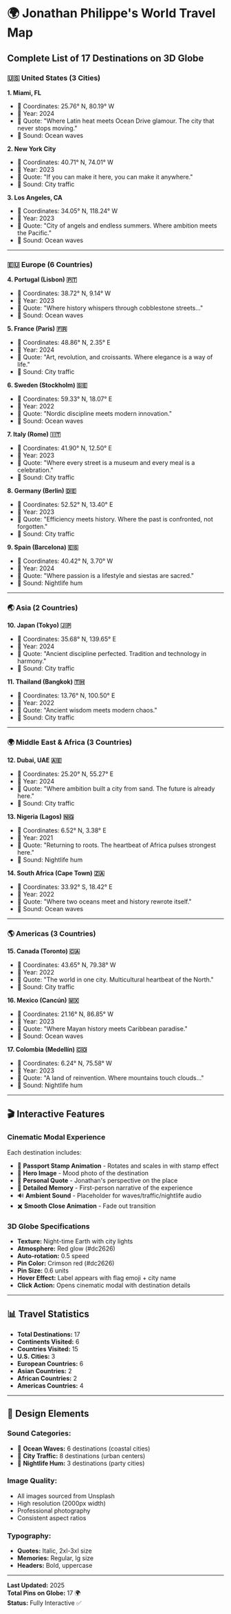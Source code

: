 # 🌍 Jonathan Philippe's World Travel Map

## Complete List of 17 Destinations on 3D Globe

### 🇺🇸 United States (3 Cities)

**1. Miami, FL**
- 📍 Coordinates: 25.76° N, 80.19° W
- 📅 Year: 2024
- 💭 Quote: "Where Latin heat meets Ocean Drive glamour. The city that never stops moving."
- 🎵 Sound: Ocean waves

**2. New York City**
- 📍 Coordinates: 40.71° N, 74.01° W
- 📅 Year: 2023
- 💭 Quote: "If you can make it here, you can make it anywhere."
- 🎵 Sound: City traffic

**3. Los Angeles, CA**
- 📍 Coordinates: 34.05° N, 118.24° W
- 📅 Year: 2023
- 💭 Quote: "City of angels and endless summers. Where ambition meets the Pacific."
- 🎵 Sound: Ocean waves

---

### 🇪🇺 Europe (6 Countries)

**4. Portugal (Lisbon) 🇵🇹**
- 📍 Coordinates: 38.72° N, 9.14° W
- 📅 Year: 2023
- 💭 Quote: "Where history whispers through cobblestone streets..."
- 🎵 Sound: Ocean waves

**5. France (Paris) 🇫🇷**
- 📍 Coordinates: 48.86° N, 2.35° E
- 📅 Year: 2024
- 💭 Quote: "Art, revolution, and croissants. Where elegance is a way of life."
- 🎵 Sound: City traffic

**6. Sweden (Stockholm) 🇸🇪**
- 📍 Coordinates: 59.33° N, 18.07° E
- 📅 Year: 2022
- 💭 Quote: "Nordic discipline meets modern innovation."
- 🎵 Sound: Ocean waves

**7. Italy (Rome) 🇮🇹**
- 📍 Coordinates: 41.90° N, 12.50° E
- 📅 Year: 2023
- 💭 Quote: "Where every street is a museum and every meal is a celebration."
- 🎵 Sound: City traffic

**8. Germany (Berlin) 🇩🇪**
- 📍 Coordinates: 52.52° N, 13.40° E
- 📅 Year: 2023
- 💭 Quote: "Efficiency meets history. Where the past is confronted, not forgotten."
- 🎵 Sound: City traffic

**9. Spain (Barcelona) 🇪🇸**
- 📍 Coordinates: 40.42° N, 3.70° W
- 📅 Year: 2024
- 💭 Quote: "Where passion is a lifestyle and siestas are sacred."
- 🎵 Sound: Nightlife hum

---

### 🌏 Asia (2 Countries)

**10. Japan (Tokyo) 🇯🇵**
- 📍 Coordinates: 35.68° N, 139.65° E
- 📅 Year: 2024
- 💭 Quote: "Ancient discipline perfected. Tradition and technology in harmony."
- 🎵 Sound: City traffic

**11. Thailand (Bangkok) 🇹🇭**
- 📍 Coordinates: 13.76° N, 100.50° E
- 📅 Year: 2022
- 💭 Quote: "Ancient wisdom meets modern chaos."
- 🎵 Sound: City traffic

---

### 🌍 Middle East & Africa (3 Countries)

**12. Dubai, UAE 🇦🇪**
- 📍 Coordinates: 25.20° N, 55.27° E
- 📅 Year: 2024
- 💭 Quote: "Where ambition built a city from sand. The future is already here."
- 🎵 Sound: City traffic

**13. Nigeria (Lagos) 🇳🇬**
- 📍 Coordinates: 6.52° N, 3.38° E
- 📅 Year: 2021
- 💭 Quote: "Returning to roots. The heartbeat of Africa pulses strongest here."
- 🎵 Sound: Nightlife hum

**14. South Africa (Cape Town) 🇿🇦**
- 📍 Coordinates: 33.92° S, 18.42° E
- 📅 Year: 2022
- 💭 Quote: "Where two oceans meet and history rewrote itself."
- 🎵 Sound: Ocean waves

---

### 🌎 Americas (3 Countries)

**15. Canada (Toronto) 🇨🇦**
- 📍 Coordinates: 43.65° N, 79.38° W
- 📅 Year: 2022
- 💭 Quote: "The world in one city. Multicultural heartbeat of the North."
- 🎵 Sound: City traffic

**16. Mexico (Cancún) 🇲🇽**
- 📍 Coordinates: 21.16° N, 86.85° W
- 📅 Year: 2023
- 💭 Quote: "Where Mayan history meets Caribbean paradise."
- 🎵 Sound: Ocean waves

**17. Colombia (Medellín) 🇨🇴**
- 📍 Coordinates: 6.24° N, 75.58° W
- 📅 Year: 2023
- 💭 Quote: "A land of reinvention. Where mountains touch clouds..."
- 🎵 Sound: Nightlife hum

---

## 🎬 Interactive Features

### Cinematic Modal Experience
Each destination includes:
- 🎫 **Passport Stamp Animation** - Rotates and scales in with stamp effect
- 📸 **Hero Image** - Mood photo of the destination
- 💬 **Personal Quote** - Jonathan's perspective on the place
- 📝 **Detailed Memory** - First-person narrative of the experience
- 🔊 **Ambient Sound** - Placeholder for waves/traffic/nightlife audio
- ✖️ **Smooth Close Animation** - Fade out transition

### 3D Globe Specifications
- **Texture:** Night-time Earth with city lights
- **Atmosphere:** Red glow (#dc2626)
- **Auto-rotation:** 0.5 speed
- **Pin Color:** Crimson red (#dc2626)
- **Pin Size:** 0.6 units
- **Hover Effect:** Label appears with flag emoji + city name
- **Click Action:** Opens cinematic modal with destination details

---

## 📊 Travel Statistics

- **Total Destinations:** 17
- **Continents Visited:** 6
- **Countries Visited:** 15
- **U.S. Cities:** 3
- **European Countries:** 6
- **Asian Countries:** 2
- **African Countries:** 2
- **Americas Countries:** 4

---

## 🎨 Design Elements

### Sound Categories:
- 🌊 **Ocean Waves:** 6 destinations (coastal cities)
- 🚗 **City Traffic:** 8 destinations (urban centers)
- 🎵 **Nightlife Hum:** 3 destinations (party cities)

### Image Quality:
- All images sourced from Unsplash
- High resolution (2000px width)
- Professional photography
- Consistent aspect ratios

### Typography:
- **Quotes:** Italic, 2xl-3xl size
- **Memories:** Regular, lg size
- **Headers:** Bold, uppercase

---

**Last Updated:** 2025  
**Total Pins on Globe:** 17 🌍  
**Status:** Fully Interactive ✅

